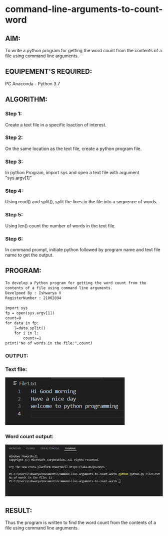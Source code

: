 # command-line-arguments-to-count-word
## AIM:
To write a python program for getting the word count from the contents of a file using command line arguments.
## EQUIPEMENT'S REQUIRED: 
PC
Anaconda - Python 3.7
## ALGORITHM: 
### Step 1:
Create a text file in a specific loaction of interest.
### Step 2:
On the same location as the text file, create a python program file.
### Step 3:
In python Program, import sys and open a text file with argument "sys.argv[1]"
### Step 4:
Using read() and split(), split the lines in the file into a sequence of words.
### Step 5:
Using len() count the number of words in the text file.
### Step 6:
In command prompt, initiate python followed by program name and text file name to get the output.
## PROGRAM:
~~~
To develop a Python program for getting the word count from the contents of a file using command line arguments.
Develpoed By : Ishwarya V
RegisterNumber : 21002894

import sys
fp = open(sys.argv[1])
count=0
for data in fp:
    l=data.split()
    for i in l:
        count+=1
print("No of words in the file:",count)

~~~

### OUTPUT:
### Text file: 
![](textfile.png)
### Word count output:
![](output.png)

## RESULT:
Thus the program is written to find the word count from the contents of a file using command line arguments.
